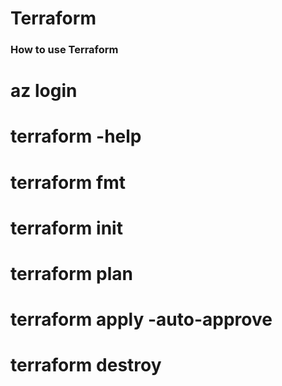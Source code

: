 # Terraform


### How to use Terraform 

# az login 
# terraform -help
# terraform fmt
# terraform init 
# terraform plan
# terraform apply -auto-approve
# terraform destroy